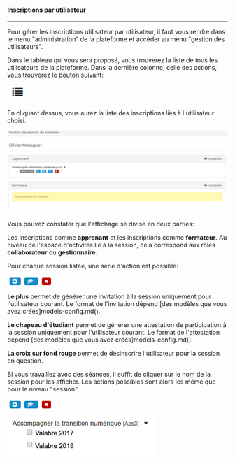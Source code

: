 
#### Inscriptions par utilisateur
---
Pour gérer les inscriptions utilisateur par utilisateur, il faut vous rendre dans le menu "administration" de la plateforme et accèder au menu "gestion des utilisateurs".

Dans le tableau qui vous sera proposé, vous trouverez la liste de tous les utilisateurs de la plateforme. Dans la dernière colonne, celle des actions, vous trouverez le bouton suivant:

![](images/cursus-fig100.png)

En cliquant dessus, vous aurez la liste des inscriptions liés à l'utilisateur choisi.

![](images/cursus-fig101.png)

Vous pouvez constater que l'affichage se divise en deux parties:

Les inscriptions comme **apprenant** et les inscriptions comme **formateur**. Au niveau de l'espace d'activités lié à la session, cela correspond aux rôles **collaborateur** ou **gestionnaire**.

Pour chaque session listée, une série d'action est possible:

![](images/cursus-fig103.png)

**Le plus** permet de générer une invitation à la session uniquement pour l'utilisateur courant. Le format de l'invitation dépend [des modèles que vous avez créés]models-config.md().  

**Le chapeau d'étudiant** permet de générer une attestation de participation à la session uniquement pour l'utilisateur courant. Le format de l'attestation dépend [des modèles que vous avez créés]models-config.md().  

**La croix sur fond rouge** permet de désinscrire l'utilisateur pour la session en question. 

Si vous travaillez avec des séances, il suffit de cliquer sur le nom de la session pour les afficher. Les actions possibles sont alors les même que pour le niveau "session"




![](images/cursus-fig103.png)

![](images/cursus-fig104.png)


